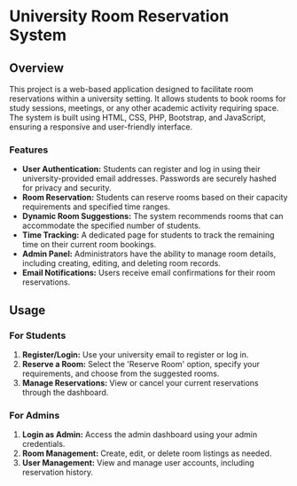 # University Room Reservation System

## Overview

This project is a web-based application designed to facilitate room reservations within a university setting. It allows students to book rooms for study sessions, meetings, or any other academic activity requiring space. The system is built using HTML, CSS, PHP, Bootstrap, and JavaScript, ensuring a responsive and user-friendly interface.

### Features

- **User Authentication:** Students can register and log in using their university-provided email addresses. Passwords are securely hashed for privacy and security.
- **Room Reservation:** Students can reserve rooms based on their capacity requirements and specified time ranges.
- **Dynamic Room Suggestions:** The system recommends rooms that can accommodate the specified number of students.
- **Time Tracking:** A dedicated page for students to track the remaining time on their current room bookings.
- **Admin Panel:** Administrators have the ability to manage room details, including creating, editing, and deleting room records.
- **Email Notifications:** Users receive email confirmations for their room reservations.

## Usage

### For Students

1. **Register/Login:** Use your university email to register or log in.
2. **Reserve a Room:** Select the 'Reserve Room' option, specify your requirements, and choose from the suggested rooms.
3. **Manage Reservations:** View or cancel your current reservations through the dashboard.

### For Admins

1. **Login as Admin:** Access the admin dashboard using your admin credentials.
2. **Room Management:** Create, edit, or delete room listings as needed.
3. **User Management:** View and manage user accounts, including reservation history.
